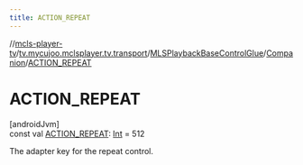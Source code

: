 ```yaml
---
title: ACTION_REPEAT
---
```

//[mcls-player-tv](../../../../index.html)/[tv.mycujoo.mclsplayer.tv.transport](../../index.html)/[MLSPlaybackBaseControlGlue](../index.html)/[Companion](index.html)/[ACTION_REPEAT](-a-c-t-i-o-n_-r-e-p-e-a-t.html)



# ACTION_REPEAT



[androidJvm]\
const val [ACTION_REPEAT](-a-c-t-i-o-n_-r-e-p-e-a-t.html): [Int](https://kotlinlang.org/api/latest/jvm/stdlib/kotlin/-int/index.html) = 512



The adapter key for the repeat control.




